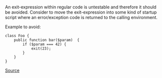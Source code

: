 
An exit-expression within regular code is untestable and therefore it should be avoided.
Consider to move the exit-expression into some kind of startup script where an
error/exception code is returned to the calling environment.

Example to avoid:

    class Foo {
        public function bar($param)  {
            if ($param === 42) {
                exit(23);
            }
        }
    }

[Source](http://phpmd.org/rules/design.html#exitexpression)
      